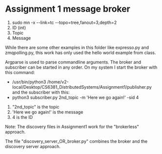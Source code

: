 # Assignment 1 message broker

 1. sudo mn -x --link=tc --topo=tree,fanout=3,depth=2
 2. ID (int)
 3. Topic
 4. Message

 While there are some other examples in this folder like expresso.py and zmqpolling.py, this work has only used the hello world example from class.

 Argparse is used to parse commandline arguments.
 The broker and subscriber can be started in any order.
 On my system I start the broker with this command:
 * /usr/bin/python3 /home/v2-local/Desktop/CS6381_DistributedSystems/Assignment1/publisher.py
 and the subscriber with this:
 * python3 subscriber.py 2nd_topic -m 'Here we go again!' -sid 4
 1. "2nd_topic" is the topic
 2. 'Here we go again!' is the message
 3. 4 is the ID









Note: The discovery files in Assignment1 work for the "brokerless" approach.

The file "discovery_server_OR_broker.py" combines the broker and the discovery server approach.
